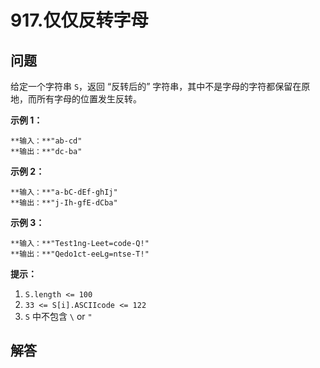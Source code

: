 # 917.仅仅反转字母

## 问题

给定一个字符串 `S`，返回 “反转后的” 字符串，其中不是字母的字符都保留在原地，而所有字母的位置发生反转。

**示例 1：**

```
**输入：**"ab-cd"
**输出：**"dc-ba"

```

**示例 2：**

```
**输入：**"a-bC-dEf-ghIj"
**输出：**"j-Ih-gfE-dCba"

```

**示例 3：**

```
**输入：**"Test1ng-Leet=code-Q!"
**输出：**"Qedo1ct-eeLg=ntse-T!"

```

**提示：**

1. `S.length <= 100`
2. `33 <= S[i].ASCIIcode <= 122`  
3. `S` 中不包含 `\` or `"`



## 解答

